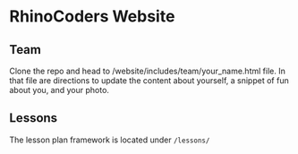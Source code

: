 RhinoCoders Website
===================

## Team ##
Clone the repo and head to /website/includes/team/your_name.html file. In that file are directions to update the content about yourself, a snippet of fun about you, and your photo.

## Lessons ##
The lesson plan framework is located under `/lessons/`
